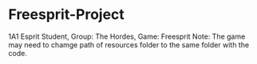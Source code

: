 # Freesprit-Project
1A1 Esprit Student, Group: The Hordes, Game: Freesprit
Note: The game may need to chamge path of resources folder to the same folder with the code.
